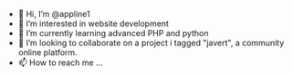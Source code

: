 - 👋 Hi, I’m @appline1
- 👀 I’m interested in website development  
- 🌱 I’m currently learning advanced PHP and python
- 💞️ I’m looking to collaborate on a project i tagged "javert", a community online platform.
- 📫 How to reach me ...

<!---
appline1/appline1 is a ✨ special ✨ repository because its `README.md` (this file) appears on your GitHub profile.
You can click the Preview link to take a look at your changes.
--->
